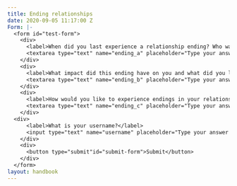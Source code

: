 ```yaml
---
title: Ending relationships
date: 2020-09-05 11:17:00 Z
Form: |-
  <form id="test-form">
    <div>
      <label>When did you last experience a relationship ending? Who was it with and what was this ending like for you?</label>
      <textarea type="text" name="ending_a" placeholder="Type your answer here"/></textarea>
    </div>
    <div>
      <label>What impact did this ending have on you and what did you learn about your personal relationship with endings?</label>
      <textarea type="text" name="ending_b" placeholder="Type your answer here"/></textarea>
    </div>
    <div>
      <label>How would you like to experience endings in your relationships in the future??</label>
      <textarea type="text" name="ending_c" placeholder="Type your answer here"/></textarea>
    </div>
  <div>
      <label>What is your username?</label>
      <input type="text" name="username" placeholder="Type your answer here"/></input>
    </div>
    <div>
      <button type="submit"id="submit-form">Submit</button>
    </div>
  </form>
layout: handbook
---
```


